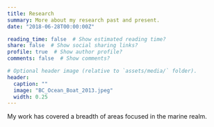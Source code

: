 ```yaml
---
title: Research
summary: More about my research past and present.
date: "2018-06-28T00:00:00Z"

reading_time: false  # Show estimated reading time?
share: false  # Show social sharing links?
profile: true  # Show author profile?
comments: false  # Show comments?

# Optional header image (relative to `assets/media/` folder).
header:
  caption: ""
  image: "BC_Ocean_Boat_2013.jpeg"
  width: 0.25
---
```


My work has covered a breadth of areas focused in the marine realm.
